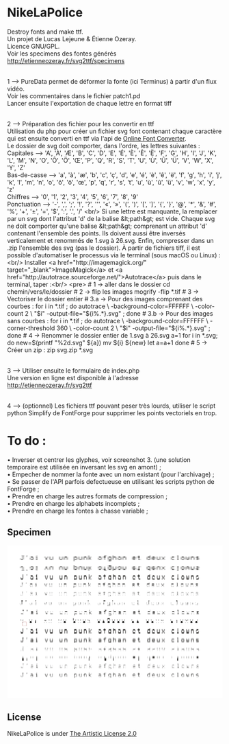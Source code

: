 NikeLaPolice
============

Destroy fonts and make ttf.<br/>
Un projet de Lucas Lejeune & Étienne Ozeray.<br/>
Licence GNU/GPL.<br/>
Voir les specimens des fontes générés <a href="http://etienneozeray.fr/svg2ttf/specimens">http://etienneozeray.fr/svg2ttf/specimens</a><br/><br/>

1 --> PureData permet de déformer la fonte (ici Terminus) à partir d'un flux vidéo.<br/>
Voir les commentaires dans le fichier patch1.pd<br/>
Lancer ensuite l'exportation de chaque lettre en format tiff<br/><br/>

2 --> Préparation des fichier pour les convertir en ttf<br/>
Utilisation du php pour créer un fichier svg font contenant chaque caractère qui est ensuite converti en ttf via l'api de <a href="http://onlinefontconverter.com/" target="_blank">Online Font Converter</a>.<br/>
Le dossier de svg doit comporter, dans l'ordre, les lettres suivantes :<br/>
	Capitales --> 'A', 'À', 'Æ', 'B', 'C', 'D', 'E', 'É', 'È', 'Ê', 'Ë', 
	'F', 'G', 'H', 'I', 'J', 'K', 'L', 'M', 'N', 'O', 'Ô', 
	'Ö', 'Œ', 'P', 'Q', 'R', 'S', 'T', 'U', 'Ù', 'Û', 'Ü', 
	'V', 'W', 'X', 'Y', 'Z' <br/>
	 Bas-de-casse --> 'a', 'à', 'æ', 'b', 'c', 'ç', 'd', 'e', 'é', 'è', 'ê', 
	'ë', 'f', 'g', 'h', 'i', 'j', 'k', 'l', 'm', 'n', 'o', 
	'ô', 'ö', 'œ', 'p', 'q', 'r', 's', 't', 'u', 'ù', 'û', 
	'ü', 'v', 'w', 'x', 'y', 'z' <br/>
	 Chiffres --> '0', '1', '2', '3', '4', '5', '6', '7', '8', '9' <br/>
	 Ponctuation --> '-', ',', ';', '!', '?', '\'', '«', '»', '(', ')', '[', 
	']', '{', '}', '@', '\*', '&amp;', '#', '%', '+', '±', '=', 
	'$', ':', '.', '/' <br/>
Si une lettre est manquante, la remplacer par un svg dont l'attribut 'd' de la balise &lt;path&gt; est vide.
Chaque svg ne doit comporter qu'une balise  &lt;path&gt; comprenant un attribut 'd' contenant l'ensemble des points. Ils doivent aussi être inversés verticalement et renommés de 1.svg à 26.svg. Enfin, compresser dans un .zip l'ensemble des svg (pas le dossier).
À partir de fichiers tiff, il est possible d'automatiser le processus via le terminal (sous macOS ou Linux) :<br/>
Installer <a href="http://imagemagick.org/" target="_blank">ImageMagick</a> et <a href="http://autotrace.sourceforge.net/">Autotrace</a> puis dans le terminal, taper :<br/>
	<pre>
	# 1 -> aller dans le dossier 		
	  cd chemin/vers/le/dossier
	# 2 -> flip les images
	  mogrify -flip  *.tif
	# 3 -> Vectoriser le dossier entier
	# 3.a -> Pour des images comprenant des courbes :
	  for i in *.tif ; do 
	    autotrace \
	  	  -background-color=FFFFFF \
	  	  -color-count 2 \
	  	  "$i" -output-file="${i%.*}.svg" ; 
	  done
	# 3.b -> Pour des images sans courbes :
	  for i in *.tif ; do 
	  	autotrace \
	  	  -background-color=FFFFFF \
	  	  -corner-threshold 360 \
	  	  -color-count 2 \
	  	  "$i" -output-file="${i%.*}.svg" ; 
	  done
	# 4 -> Renommer le dossier entier de 1.svg à 26.svg
	  a=1 
	  for i in *.svg; do
	    new=$(printf "%2d.svg" ${a})
	    mv ${i} ${new}
	    let a=a+1
	   done
	# 5 -> Créer un zip : 
	  zip svg.zip *.svg 
 	</pre><br/><br/>


3 --> Utiliser ensuite le formulaire de index.php<br/>
Une version en ligne est disponible à l'adresse <a href="http://etienneozeray.fr/svg2ttf" target="_blank">http://etienneozeray.fr/svg2ttf</a><br/><br/>

4 --> (optionnel) Les fichiers ttf pouvant peser très lourds, utiliser le script python Simplify de FontForge pour supprimer les points vectoriels en trop.


To do :
=======
• Inverser et centrer les glyphes, voir screenshot 3. (une solution temporaire est utilisée en inversant les svg en amont) ;<br/>
• Empecher de nommer la fonte avec un nom existant (pour l'archivage) ;<br/>
• Se passer de l'API parfois defectueuse en utilisant les scripts python de FontForge ;<br/>
• Prendre en charge les autres formats de compression ;<br/>
• Prendre en charge les alphabets incomplets ;<br/>
• Prendre en charge les fontes à chasse variable ;<br/>

## Specimen

![specimen](https://github.com/EtienneOz/NikeLaPolice/blob/master/Specimens/specimen.jpg)


## License

NikeLaPolice is under [The Artistic License 2.0](https://github.com/EtienneOz/NikeLaPolice/blob/master/LICENSE)
